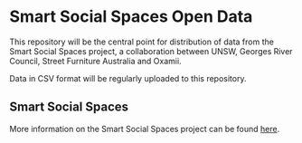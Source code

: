 # Smart Social Spaces Open Data

This repository will be the central point for distribution of data from the Smart Social Spaces project, a collaboration between UNSW, Georges River Council, Street Furniture Australia and Oxamii.

Data in CSV format will be regularly uploaded to this repository. 

## Smart Social Spaces
More information on the Smart Social Spaces project can be found [here](https://cityfutures.be.unsw.edu.au/research/projects/smart-social-spaces-smart-street-furniture-supporting-social-health/).
